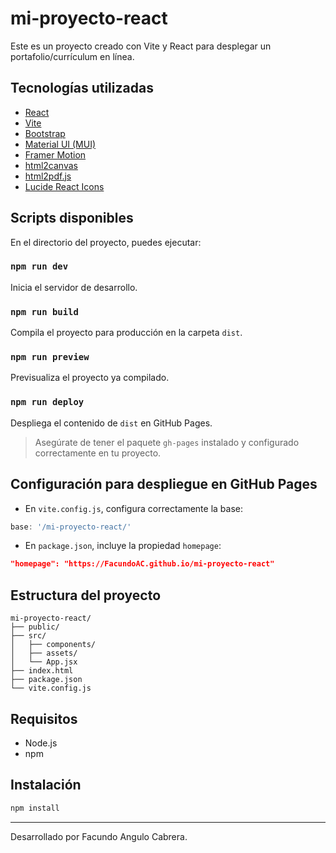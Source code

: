 
# mi-proyecto-react

Este es un proyecto creado con Vite y React para desplegar un portafolio/currículum en línea.

## Tecnologías utilizadas

- [React](https://reactjs.org/)
- [Vite](https://vitejs.dev/)
- [Bootstrap](https://getbootstrap.com/)
- [Material UI (MUI)](https://mui.com/)
- [Framer Motion](https://www.framer.com/motion/)
- [html2canvas](https://html2canvas.hertzen.com/)
- [html2pdf.js](https://ekoopmans.github.io/html2pdf.js/)
- [Lucide React Icons](https://lucide.dev/)

## Scripts disponibles

En el directorio del proyecto, puedes ejecutar:

### `npm run dev`
Inicia el servidor de desarrollo.

### `npm run build`
Compila el proyecto para producción en la carpeta `dist`.

### `npm run preview`
Previsualiza el proyecto ya compilado.

### `npm run deploy`
Despliega el contenido de `dist` en GitHub Pages.

> Asegúrate de tener el paquete `gh-pages` instalado y configurado correctamente en tu proyecto.

## Configuración para despliegue en GitHub Pages

- En `vite.config.js`, configura correctamente la base:

```js
base: '/mi-proyecto-react/'
```

- En `package.json`, incluye la propiedad `homepage`:

```json
"homepage": "https://FacundoAC.github.io/mi-proyecto-react"
```

## Estructura del proyecto

```
mi-proyecto-react/
├── public/
├── src/
│   ├── components/
│   ├── assets/
│   └── App.jsx
├── index.html
├── package.json
└── vite.config.js
```

## Requisitos

- Node.js
- npm

## Instalación

```bash
npm install
```

---

Desarrollado por Facundo Angulo Cabrera.
